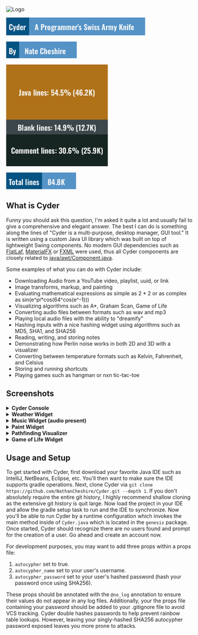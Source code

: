 <img src="https://user-images.githubusercontent.com/60986919/204333713-85b00112-bbd8-4ddb-9f7a-432e5da7888b.png" alt="Logo" width="150">

![](actions/output/tagline.png)

![](actions/output/author.png)

![](actions/output/stats.png)

![](actions/output/total.png)

## What is Cyder

Funny you should ask this question, I'm asked it quite a lot and usually fail to give a comprehensive and elegant
answer. The best I can do is something along the lines of "Cyder is a multi-purpose, desktop manager, GUI tool." It is
written using a custom Java UI library which was built on top of lightweight Swing components. No modern GUI
dependencies such as [FlatLaf](https://github.com/JFormDesigner/FlatLaf), [MaterialFX](https://github.com/palexdev/MaterialFX)
or [FXML](https://openjfx.io/) were used, thus all Cyder components are closely related to [java/awt/Component.java](https://developer.classpath.org/doc/java/awt/Component-source.html).

Some examples of what you can do with Cyder include:

* Downloading Audio from a YouTube video, playlist, uuid, or link
* Image transforms, markup, and painting
* Evaluating mathematical expressions as simple as 2 * 2 or as complex as sin(e^pi*cos(64^cos(e^-1)))
* Visualizing algorithms such as A*, Graham Scan, Game of Life
* Converting audio files between formats such as wav and mp3
* Playing local audio files with the ability to "dreamify"
* Hashing inputs with a nice hashing widget using algorithms such as MD5, SHA1, and SHA256
* Reading, writing, and storing notes
* Demonstrating how Perlin noise works in both 2D and 3D with a visualizer
* Converting between temperature formats such as Kelvin, Fahrenheit, and Celsius
* Storing and running shortcuts
* Playing games such as hangman or nxn tic-tac-toe

## Screenshots

<details>
<summary><b>Cyder Console</b></summary>
<br>
<img src="https://user-images.githubusercontent.com/60986919/201505433-b2e866ab-e7bb-4eb2-93b9-57f8047f5ec2.png" alt="Liminal Cyder" width="800">
</details>

<details>
<summary><b>Weather Widget</b></summary>
<img src="https://user-images.githubusercontent.com/60986919/190870600-a7ce2b39-2099-4365-ba8b-e2f38adff432.png" alt="Weather" width="400">
</details>

<details>
<summary><b>Music Widget (audio present)</b></summary>
<p>
<br>

https://user-images.githubusercontent.com/60986919/190871970-86091b80-b2ec-4c93-a7c1-c27128a67e8f.mp4

</p>
</details>

<details>
<summary><b>Paint Widget</b></summary>
<br>
<img src="https://user-images.githubusercontent.com/60986919/190871241-1ef14f0b-50d7-4cec-b484-7c6e1c9f9f43.png" alt="Paint widget" width="600">
<img src="https://user-images.githubusercontent.com/60986919/190871244-cd183604-3fbe-4f13-94c8-40ce6069f825.png" alt="Paint widget controls" width="600">
</details>

<details>
<summary><b>Pathfinding Visualizer</b></summary>
<p>
<br>


https://user-images.githubusercontent.com/60986919/190872205-b9ccf6d0-d1b5-41fb-abc8-0ca2a492075b.mp4


</p>
</details>

<details>
<summary><b>Game of Life Widget</b></summary>
<p>
<br>


https://user-images.githubusercontent.com/60986919/190872371-323bb51d-f678-4965-b1f6-3f7fe7976b28.mp4


</p>
</details>

## Usage and Setup

To get started with Cyder, first download your favorite Java IDE such as IntelliJ, NetBeans, Eclipse, etc. You'll then
want to make sure the IDE supports gradle operations. Next, clone Cyder
via `git clone https://github.com/NathanCheshire/Cyder.git --depth 1`. If you don't absolutely require the entire git
history, I highly recommend shallow cloning as the extensive git history is quit large. Now load the project in your IDE
and allow the gradle setup task to run and the IDE to synchronize. Now you'll be able to run Cyder by a runtime
configuration which invokes the main method inside of `Cyder.java` which is located in the `genesis` package. Once
started, Cyder should recognize there are no users found and prompt for the creation of a user. Go ahead and create an
account now.

For development purposes, you may want to add three props within a props file:

1. `autocypher` set to true.
2. `autocypher_name` set to your user's username.
3. `autocypher_password` set to your user's hashed password (hash your password once using SHA256).

These props should be annotated with the `@no_log` annotation to ensure their values do not appear in any log files.
Additionally, your the props file containing your password should be added to your .gitignore file to avoid VCS
tracking. Cyder double hashes passwords to help prevent rainbow table lookups. However, leaving your singly-hashed
SHA256 autocypher password exposed leaves you more prone to attacks.

